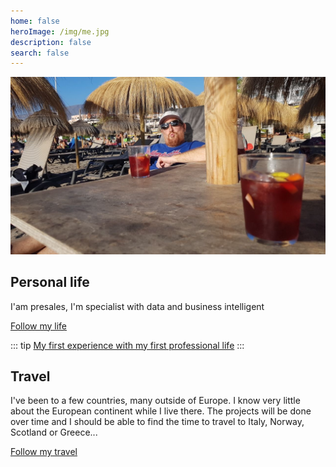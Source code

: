 ```yaml
---
home: false
heroImage: /img/me.jpg
description: false
search: false
---
```


![My face](/img/me.jpg)

## Personal life

I'am presales, I'm specialist with data and business intelligent

[Follow my life](/personal/)

::: tip
[My first experience with my first professional life](http://vincent.legeard.info/cv)
:::

## Travel

I've been to a few countries, many outside of Europe. I know very little about the European continent while I live there. The projects will be done over time and I should be able to find the time to travel to Italy, Norway, Scotland or Greece...

[Follow my travel](/trav/Maroc.html)
